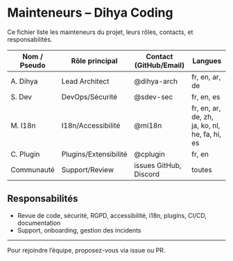 # Mainteneurs – Dihya Coding

Ce fichier liste les mainteneurs du projet, leurs rôles, contacts, et responsabilités.

| Nom / Pseudo      | Rôle principal      | Contact (GitHub/Email)      | Langues |
|-------------------|---------------------|-----------------------------|---------|
| A. Dihya          | Lead Architect      | @dihya-arch                 | fr, en, ar, de |
| S. Dev            | DevOps/Sécurité     | @sdev-sec                   | fr, en, es     |
| M. I18n           | I18n/Accessibilité  | @mi18n                      | fr, en, ar, de, zh, ja, ko, nl, he, fa, hi, es |
| C. Plugin         | Plugins/Extensibilité| @cplugin                    | fr, en         |
| Communauté        | Support/Review      | issues GitHub, Discord      | toutes  |

## Responsabilités
- Revue de code, sécurité, RGPD, accessibilité, i18n, plugins, CI/CD, documentation
- Support, onboarding, gestion des incidents

---

Pour rejoindre l’équipe, proposez-vous via issue ou PR.
